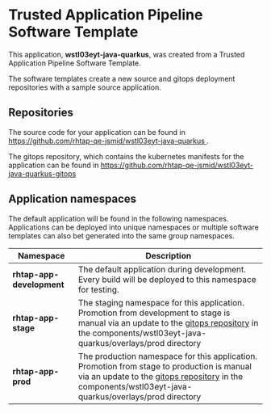 # Trusted Application Pipeline Software Template

This application, **wstl03eyt-java-quarkus**, was created from a Trusted Application Pipeline Software Template.

The software templates create a new source and gitops deployment repositories with a sample source application. 

## Repositories

The source code for your application can be found in [https://github.com/rhtap-qe-jsmid/wstl03eyt-java-quarkus ](https://github.com/rhtap-qe-jsmid/wstl03eyt-java-quarkus ).
 
The gitops repository, which contains the kubernetes manifests for the application can be found in 
[https://github.com/rhtap-qe-jsmid/wstl03eyt-java-quarkus-gitops ](https://github.com/rhtap-qe-jsmid/wstl03eyt-java-quarkus-gitops ) 

## Application namespaces 

The default application will be found in the following namespaces. Applications can be deployed into unique namespaces or multiple software templates can also bet generated into the same group namespaces.  

|  Namespace   |  Description   |  
| -------- | -------- |   
| **rhtap-app-development** | The default application during development. Every build will be deployed to this namespace for testing. | 
| **rhtap-app-stage** | The staging namespace for this application. Promotion from development to stage is manual via an update to the [gitops repository](https://github.com/rhtap-qe-jsmid/wstl03eyt-java-quarkus-gitops ) in the components/wstl03eyt-java-quarkus/overlays/prod directory |  
| **rhtap-app-prod** | The production namespace for this application. Promotion from stage to production is manual via an update to the [gitops repository](https://github.com/rhtap-qe-jsmid/wstl03eyt-java-quarkus-gitops ) in the components/wstl03eyt-java-quarkus/overlays/prod directory | 